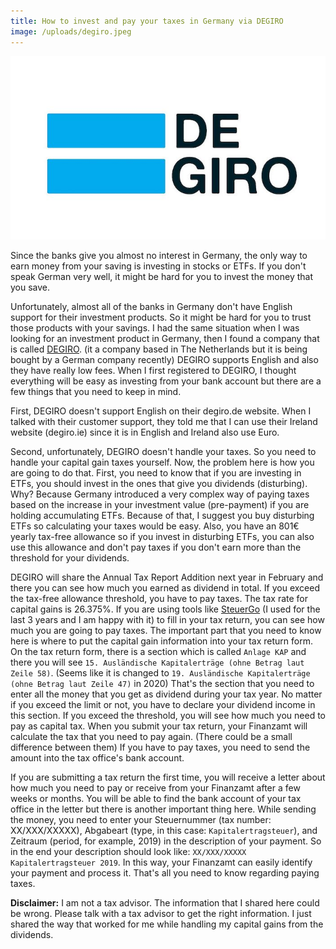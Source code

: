 ```yaml
---
title: How to invest and pay your taxes in Germany via DEGIRO
image: /uploads/degiro.jpeg
---
```


![DEGIRO logo](/uploads/degiro.jpeg)

Since the banks give you almost no interest in Germany, the only way to earn money from your saving is investing in stocks or ETFs. If you don't speak German very well, it might be hard for you to invest the money that you save.

Unfortunately, almost all of the banks in Germany don't have English support for their investment products. So it might be hard for you to trust those products with your savings. I had the same situation when I was looking for an investment product in Germany, then I found a company that is called [DEGIRO](https://www.degiro.ie/member-get-member/receive-20-euros-and-start-trading.html?id=C926FF76&referral_name=Mert%20Bulan&utm_source=mgm). (it a company based in The Netherlands but it is being bought by a German company recently) DEGIRO supports English and also they have really low fees. When I first registered to DEGIRO, I thought everything will be easy as investing from your bank account but there are a few things that you need to keep in mind.

First, DEGIRO doesn't support English on their degiro.de website. When I talked with their customer support, they told me that I can use their Ireland website (degiro.ie) since it is in English and Ireland also use Euro.

Second, unfortunately, DEGIRO doesn't handle your taxes. So you need to handle your capital gain taxes yourself. Now, the problem here is how you are going to do that. First, you need to know that if you are investing in ETFs, you should invest in the ones that give you dividends (disturbing). Why? Because Germany introduced a very complex way of paying taxes based on the increase in your investment value (pre-payment) if you are holding accumulating ETFs. Because of that, I suggest you buy disturbing ETFs so calculating your taxes would be easy. Also, you have an 801€ yearly tax-free allowance so if you invest in disturbing ETFs, you can also use this allowance and don't pay taxes if you don't earn more than the threshold for your dividends.

DEGIRO will share the Annual Tax Report Addition next year in February and there you can see how much you earned as dividend in total. If you exceed the tax-free allowance threshold, you have to pay taxes. The tax rate for capital gains is 26.375%. If you are using tools like [SteuerGo](https://www.steuergo.de) (I used for the last 3 years and I am happy with it) to fill in your tax return, you can see how much you are going to pay taxes. The important part that you need to know here is where to put the capital gain information into your tax return form. On the tax return form, there is a section which is called `Anlage KAP` and there you will see `15. Ausländische Kapitalerträge (ohne Betrag laut Zeile 58)`. (Seems like it is changed to `19. Ausländische Kapitalerträge (ohne Betrag laut Zeile 47)` in 2020) That's the section that you need to enter all the money that you get as dividend during your tax year. No matter if you exceed the limit or not, you have to declare your dividend income in this section. If you exceed the threshold, you will see how much you need to pay as capital tax. When you submit your tax return, your Finanzamt will calculate the tax that you need to pay again. (There could be a small difference between them) If you have to pay taxes, you need to send the amount into the tax office's bank account.

If you are submitting a tax return the first time, you will receive a letter about how much you need to pay or receive from your Finanzamt after a few weeks or months. You will be able to find the bank account of your tax office in the letter but there is another important thing here. While sending the money, you need to enter your Steuernummer (tax number: XX/XXX/XXXXX), Abgabeart (type, in this case: `Kapitalertragsteuer`), and Zeitraum (period, for example, 2019) in the description of your payment. So in the end your description should look like: `XX/XXX/XXXXX Kapitalertragsteuer 2019`. In this way, your Finanzamt can easily identify your payment and process it. That's all you need to know regarding paying taxes.

**Disclaimer:** I am not a tax advisor. The information that I shared here could be wrong. Please talk with a tax advisor to get the right information. I just shared the way that worked for me while handling my capital gains from the dividends.
